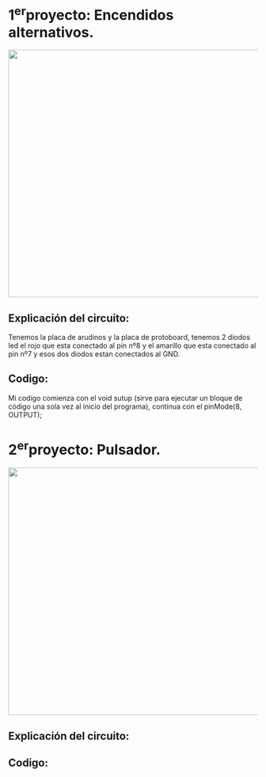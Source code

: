 # 1<sup>er</sup>proyecto: Encendidos alternativos. 

<p align="center">
<img src= "Imágenes/arduino_led.png" width="600" height="500" />
</p>

## Explicación del circuito:

Tenemos la placa de arudinos y la placa de protoboard, tenemos 2 diodos led el rojo que esta conectado al pin nº8 y el amarillo que esta conectado al pin nº7 y esos dos diodos estan conectados al GND.

## Codigo:

Mi codigo comienza con el void sutup (sirve para ejecutar un bloque de código una sola vez al inicio del programa),
continua con el  pinMode(8, OUTPUT);

# 2<sup>er</sup>proyecto: Pulsador. 

<p align="center">
<img src= "Imágenes/PULSADOR.png" width="600" height="500" />
</p>

## Explicación del circuito:

## Codigo:
